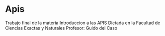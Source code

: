 # Apis

Trabajo final de la materia Introduccion a las APIS 
Dictada en la Facultad de Ciencias Exactas y Naturales
Profesor: Guido del Caso
